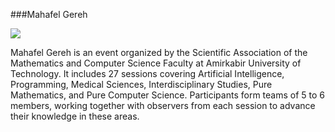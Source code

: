 ###Mahafel Gereh

![](https://images.crunchbase.com/image/upload/c_pad,f_auto,q_auto:eco,dpr_1/lcey4djrfahc86x5qbtj)

Mahafel Gereh is an event organized by the Scientific Association of the Mathematics and Computer Science Faculty at Amirkabir University of Technology. It includes 27 sessions covering Artificial Intelligence, Programming, Medical Sciences, Interdisciplinary Studies, Pure Mathematics, and Pure Computer Science. Participants form teams of 5 to 6 members, working together with observers from each session to advance their knowledge in these areas.
